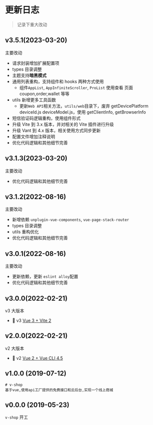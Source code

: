 # 更新日志

> 记录下重大改动

## v3.5.1(2023-03-20)

主要改动

- 请求封装增加扩展配置项
- types 目录调整
- 主题支持**暗黑模式**
- 通用列表重构，支持组件和 hooks 两种方式使用
  - 组件`AppList`, `AppInfiniteScroller`, `ProList` 使用查看
    页面 coupon,order,wallet 等等
- utils 新增更多工具函数
  - 更新`Web API`相关方法，`utils/web`目录下，废弃
    getDevicePlatform deviceId.js deviceModel.js，使用 getClientInfo, getBrowserInfo
- 短信验证码逻辑重构，使用组件形式
- 升级 Vite 到 3.x 版本，并对相关的 Vite 插件进行升级
- 升级 Vant 到 4.x 版本，相关使用方式同步更新
- 配置文件增加注释说明
- 优化代码逻辑和其他细节完善

## v3.1.3(2023-03-20)

主要改动

- 优化代码逻辑和其他细节完善

## v3.1.2(2022-08-16)

主要改动

- 新增依赖 `unplugin-vue-components`, `vue-page-stack-router`
- types 目录调整
- utils 重构优化
- 优化代码逻辑和其他细节完善

## v3.0.1(2022-08-16)

主要改动

- 更新依赖，更新 `eslint alloy`配置
- 优化代码逻辑和其他细节完善

## v3.0.0(2022-02-21)

v3 大版本

- :rocket: v3 [Vue 3 + Vite 2](https://v-shop.shuzp.top/)

## v2.0.0(2022-02-21)

v2 大版本

- :tada: v2 [Vue 2 + Vue CLI 4.5](https://v-shop.shuzp.top/v2/)

## v1.0.0 (2019-07-12)

```
# v-shop
基于vue,使用api工厂提供的免费接口和云后台,实现一个线上商城
```

## v0.0.0 (2019-05-23)

`v-shop` 开工
